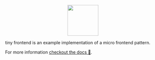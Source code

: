 <p align="center">
<a href="https://tiny-frontend.github.io/">
<img src="https://tiny-frontend.github.io/images/logo.png" alt="" width="100">
</a>
</p>

tiny frontend is an example implementation of a micro frontend pattern.

For more information [checkout the docs 🎉](https://tiny-frontend.github.io/).

